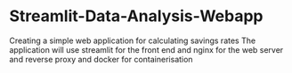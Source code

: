 # Streamlit-Data-Analysis-Webapp
Creating a simple web application for calculating savings rates
The application will use streamlit for the front end and nginx for the web server and reverse proxy and docker for containerisation
